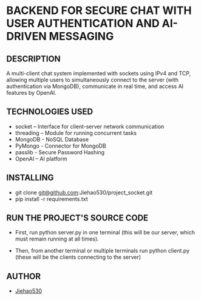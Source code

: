 
# BACKEND FOR SECURE CHAT WITH USER AUTHENTICATION AND AI-DRIVEN MESSAGING

## DESCRIPTION

A multi-client chat system implemented with sockets using IPv4 and TCP, allowing multiple users to simultaneously connect to the server (with authentication via MongoDB), communicate in real time, and access AI features by OpenAI.
## TECHNOLOGIES USED

- socket – Interface for client-server network communication
- threading – Module for running concurrent tasks
- MongoDB - NoSQL Database
- PyMongo - Connector for MongoDB
- passlib - Secure Password Hashing
- OpenAI – AI platform

## INSTALLING

- git clone git@github.com:Jiehao530/project_socket.git
- pip install -r requirements.txt
## RUN THE PROJECT'S SOURCE CODE

- First, run python server.py in one terminal (this will be our server, which must remain running at all times). 

- Then, from another terminal or multiple terminals run python client.py (these will be the clients connecting to the server)


## AUTHOR

- [Jiehao530](https://github.com/Jiehao530)

